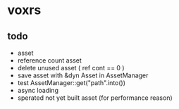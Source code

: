 # voxrs

## todo
- asset
 - reference count asset 
 - delete unused asset ( ref cont == 0 )
 - save asset with &dyn Asset in AssetManager
 - test AssetManager::get("path".into())
 - async loading
 - sperated not yet built asset (for performance reason)